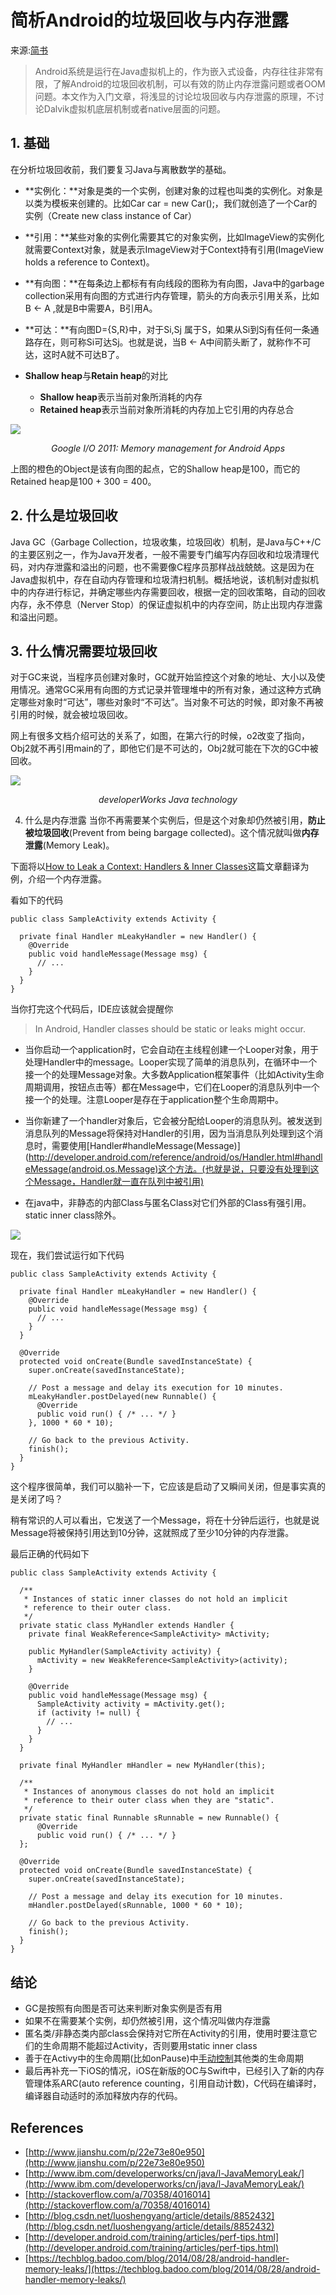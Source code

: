 # 简析Android的垃圾回收与内存泄露

来源:[简书](http://www.jianshu.com/p/8c6cf3d7a98a)

> Android系统是运行在Java虚拟机上的，作为嵌入式设备，内存往往非常有限，了解Android的垃圾回收机制，可以有效的防止内存泄露问题或者OOM问题。本文作为入门文章，将浅显的讨论垃圾回收与内存泄露的原理，不讨论Dalvik虚拟机底层机制或者native层面的问题。

## 1. 基础
在分析垃圾回收前，我们要复习Java与离散数学的基础。

* **实例化：**对象是类的一个实例，创建对象的过程也叫类的实例化。对象是以类为模板来创建的。比如Car car = new Car();，我们就创造了一个Car的实例（Create new class instance of Car）

* **引用：**某些对象的实例化需要其它的对象实例，比如ImageView的实例化就需要Context对象，就是表示ImageView对于Context持有引用(ImageView holds a reference to Context)。

* **有向图：**在每条边上都标有有向线段的图称为有向图，Java中的garbage collection采用有向图的方式进行内存管理，箭头的方向表示引用关系，比如 B ← A ,就是B中需要A，B引用A。

* **可达：**有向图D={S,R}中，对于Si,Sj 属于S，如果从Si到Sj有任何一条通路存在，则可称Si可达Sj。也就是说，当B ← A中间箭头断了，就称作不可达，这时A就不可达B了。

* **Shallow heap**与**Retain heap**的对比

   * **Shallow heap**表示当前对象所消耗的内存
   * **Retained heap**表示当前对象所消耗的内存加上它引用的内存总合

![](gc-and-memory-leak/gc-and-memory-leak-1.jpeg)

<center><i>Google I/O 2011: Memory management for Android Apps</i></center>

上图的橙色的Object是该有向图的起点，它的Shallow heap是100，而它的Retained heap是100 + 300 = 400。

## 2. 什么是垃圾回收
Java GC（Garbage Collection，垃圾收集，垃圾回收）机制，是Java与C++/C的主要区别之一，作为Java开发者，一般不需要专门编写内存回收和垃圾清理代码，对内存泄露和溢出的问题，也不需要像C程序员那样战战兢兢。这是因为在Java虚拟机中，存在自动内存管理和垃圾清扫机制。概括地说，该机制对虚拟机中的内存进行标记，并确定哪些内存需要回收，根据一定的回收策略，自动的回收内存，永不停息（Nerver Stop）的保证虚拟机中的内存空间，防止出现内存泄露和溢出问题。

## 3. 什么情况需要垃圾回收
对于GC来说，当程序员创建对象时，GC就开始监控这个对象的地址、大小以及使用情况。通常GC采用有向图的方式记录并管理堆中的所有对象，通过这种方式确定哪些对象时“可达”，哪些对象时“不可达”。当对象不可达的时候，即对象不再被引用的时候，就会被垃圾回收。

网上有很多文档介绍可达的关系了，如图，在第六行的时候，o2改变了指向，Obj2就不再引用main的了，即他它们是不可达的，Obj2就可能在下次的GC中被回收。

![](gc-and-memory-leak/gc-and-memory-leak-2.jpeg)

<center><i>developerWorks Java technology</i></center>

4. 什么是内存泄露
当你不再需要某个实例后，但是这个对象却仍然被引用，**防止被垃圾回收**(Prevent from being bargage collected)。这个情况就叫做**内存泄露**(Memory Leak)。

下面将以[How to Leak a Context: Handlers & Inner Classes](http://www.androiddesignpatterns.com/2013/01/inner-class-handler-memory-leak.html)这篇文章翻译为例，介绍一个内存泄露。

看如下的代码

```
public class SampleActivity extends Activity {

  private final Handler mLeakyHandler = new Handler() {
    @Override
    public void handleMessage(Message msg) {
      // ... 
    }
  }
}
```

当你打完这个代码后，IDE应该就会提醒你

> In Android, Handler classes should be static or leaks might occur.

* 当你启动一个application时，它会自动在主线程创建一个Looper对象，用于处理Handler中的message。Looper实现了简单的消息队列，在循环中一个接一个的处理Message对象。大多数Application框架事件（比如Activity生命周期调用，按钮点击等）都在Message中，它们在Looper的消息队列中一个接一个的处理。注意Looper是存在于application整个生命周期中。
* 当你新建了一个handler对象后，它会被分配给Looper的消息队列。被发送到消息队列的Message将保持对Handler的引用，因为当消息队列处理到这个消息时，需要使用[Handler#handleMessage(Message)](http://developer.android.com/reference/android/os/Handler.html#handleMessage(android.os.Message)这个方法。(也就是说，只要没有处理到这个Message，Handler就一直在队列中被引用)

* 在java中，非静态的内部Class与匿名Class对它们外部的Class有强引用。static inner class除外。

![](gc-and-memory-leak/gc-and-memory-leak-3.jpeg)

现在，我们尝试运行如下代码

```
public class SampleActivity extends Activity {

  private final Handler mLeakyHandler = new Handler() {
    @Override
    public void handleMessage(Message msg) {
      // ...
    }
  }

  @Override
  protected void onCreate(Bundle savedInstanceState) {
    super.onCreate(savedInstanceState);

    // Post a message and delay its execution for 10 minutes.
    mLeakyHandler.postDelayed(new Runnable() {
      @Override
      public void run() { /* ... */ }
    }, 1000 * 60 * 10);

    // Go back to the previous Activity.
    finish();
  }
}
```

这个程序很简单，我们可以脑补一下，它应该是启动了又瞬间关闭，但是事实真的是关闭了吗？

稍有常识的人可以看出，它发送了一个Message，将在十分钟后运行，也就是说Message将被保持引用达到10分钟，这就照成了至少10分钟的内存泄露。

最后正确的代码如下

```
public class SampleActivity extends Activity {

  /**
   * Instances of static inner classes do not hold an implicit
   * reference to their outer class.
   */
  private static class MyHandler extends Handler {
    private final WeakReference<SampleActivity> mActivity;

    public MyHandler(SampleActivity activity) {
      mActivity = new WeakReference<SampleActivity>(activity);
    }

    @Override
    public void handleMessage(Message msg) {
      SampleActivity activity = mActivity.get();
      if (activity != null) {
        // ...
      }
    }
  }

  private final MyHandler mHandler = new MyHandler(this);

  /**
   * Instances of anonymous classes do not hold an implicit
   * reference to their outer class when they are "static".
   */
  private static final Runnable sRunnable = new Runnable() {
      @Override
      public void run() { /* ... */ }
  };

  @Override
  protected void onCreate(Bundle savedInstanceState) {
    super.onCreate(savedInstanceState);

    // Post a message and delay its execution for 10 minutes.
    mHandler.postDelayed(sRunnable, 1000 * 60 * 10);

    // Go back to the previous Activity.
    finish();
  }
}
```

## 结论
* GC是按照有向图是否可达来判断对象实例是否有用
* 如果不在需要某个实例，却仍然被引用，这个情况叫做内存泄露
* 匿名类/非静态类内部class会保持对它所在Activity的引用，使用时要注意它们的生命周期不能超过Activity，否则要用static inner class
* 善于在Activy中的生命周期(比如onPause)中[手动控制](http://stackoverflow.com/a/13560296/4016014)其他类的生命周期
* 最后再补充一下iOS的情况，iOS在新版的OC与Swift中，已经引入了新的内存管理体系ARC(auto reference counting，引用自动计数)，C代码在编译时，编译器自动适时的添加释放内存的代码。

## References

* [http://www.jianshu.com/p/22e73e80e950](http://www.jianshu.com/p/22e73e80e950)
* [http://www.ibm.com/developerworks/cn/java/l-JavaMemoryLeak/](http://www.ibm.com/developerworks/cn/java/l-JavaMemoryLeak/)
* [http://stackoverflow.com/a/70358/4016014](http://stackoverflow.com/a/70358/4016014)
* [http://blog.csdn.net/luoshengyang/article/details/8852432](http://blog.csdn.net/luoshengyang/article/details/8852432)
* [http://developer.android.com/training/articles/perf-tips.html](http://developer.android.com/training/articles/perf-tips.html)
* [https://techblog.badoo.com/blog/2014/08/28/android-handler-memory-leaks/](https://techblog.badoo.com/blog/2014/08/28/android-handler-memory-leaks/)


